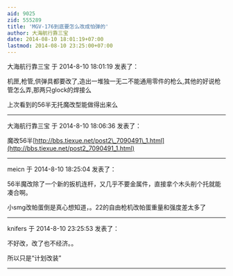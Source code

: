 ```yaml
---
aid: 9025
zid: 555289
title: 'MGV-176到底要怎么改成怕弹的'
author: 大海航行靠三宝
date: 2014-08-10 18:01:19+07:00
lastmod: 2014-08-10 23:25:00+07:00
---
```


大海航行靠三宝 于 2014-8-10 18:01:19 发表了：

机匣,枪管,供弹具都要改了,造出一堆独一无二不能通用零件的枪么,其他的好说枪管怎么弄,那两只glock的焊接么

上次看到的56半无托魔改型能做得出来么

---------

大海航行靠三宝 于 2014-8-10 18:06:36 发表了：

魔改56半[http://bbs.tiexue.net/post2\_7090491\_1.html](http://bbs.tiexue.net/post2_7090491_1.html)

---------

meicn 于 2014-8-10 18:25:04 发表了：

56半魔改除了一个新的扳机连杆，又几乎不要金属件，直接拿个木头削个托就能凑合啊。

小smg改帕蛋倒是真心想知道，。22的自由枪机改帕蛋重量和强度差太多了

---------

knifers 于 2014-8-10 23:25:53 发表了：

不好改，改了也不经济。。

所以只是“计划改装”

---------

